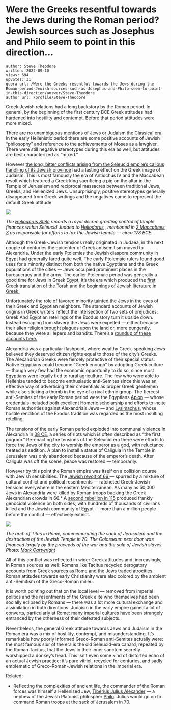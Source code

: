 # Were the Greeks resentful towards the Jews during the Roman period? Jewish sources such as Josephus and Philo seem to point in this direction…

	author: Steve Theodore
	written: 2022-09-10
	views: 694
	upvotes: 31
	quora url: /Were-the-Greeks-resentful-towards-the-Jews-during-the-Roman-period-Jewish-sources-such-as-Josephus-and-Philo-seem-to-point-in-this-direction/answer/Steve-Theodore
	author url: /profile/Steve-Theodore


Greek Jewish relations had a long backstory by the Roman period. In general, by the beginning of the first century BCE Greek attitudes had hardened into hostility and contempt. Before that period attitudes were more mixed.

There are no unambiguous mentions of Jews or Judaism the Classical era. In the early Hellenistic period there are some positive accounts of Jewish “philosophy” and reference to the achievements of Moses as a lawgiver. There were still negative stereotypes during this era as well, but attitudes are best characterized as “mixed.”

However [the long, bitter conflicts arising from the Seleucid empire’s callous handling of its Jewish province](https://www.jstor.org/stable/j.ctvbkjxph.20?seq=10#metadata_info_tab_contents) had a lasting effect on the Greek image of Judaism. This is most famously the era of Antiochus IV and the Maccabean revolt which featured a Greek king sacrificing a pig on the altar in the Temple of Jerusalem and reciprocal massacres between traditional Jews, Greeks, and Hellenized Jews. Unsurprisingly, positive stereotypes generally disappeared from Greek writings and the negatives came to represent the default Greek attitude.

![](https://qph.cf2.quoracdn.net/main-qimg-ef1fdbfbdfd49fa363476a7c43e5796e-lq)

_The_ _[Heliodorus Stele](https://www.imj.org.il/en/exhibitions/heliodorus-stele)_ _records a royal decree granting control of temple finances within Seleucid Judaea to_ _[Heliodorus](https://en.wikipedia.org/wiki/Heliodorus_(minister))_ _, mentioned in_ _[2 Maccabees 3](https://bible.usccb.org/bible/2maccabees/3)_ _as responsible for efforts to tax the Jewish temple — circa 178 BCE._ 

Although the Greek-Jewish tensions really originated in Judaea, in the next couple of centuries the epicenter of Greek antisemitism moved to Alexandria. Under the early Ptolemies the Jewish diaspora community in Egypt had generally fared quite well. The early Ptolemaic rulers found good uses for a minority distinct from both the native Egyptians and the Greek populations of the cities — Jews occupied prominent places in the bureaucracy and the army. The earlier Ptolemaic period was generally a good time for Jews in Greek Egypt; it’s the era which produced the [first Greek translation of the Torah](https://www.logos.com/grow/the-origin-of-the-lxx/) and the [beginnings of Jewish literature in Greek.](https://en.wikipedia.org/wiki/Aristobulus_of_Alexandria)

Unfortunately the role of favored minority tainted the Jews in the eyes of their Greek and Egyptian neighbors. The standard accounts of Jewish origins in Greek writers reflect the intersection of two sets of prejudices: Greek And Egyptian retellings of the Exodus story turn it upside down. Instead escaping from slavery the Jews were expelled — either because their alien religion brought plagues upon the land or, more pungently, because they were all lepers and bandits. There’s a [roundup of these accounts here.](http://www.philipharland.com/Blog/2022/08/egyptian-diasporas-legends-of-migration-concerning-hyksos-and-judeans-late-fourth-century-bce-and-on/)

Alexandria was a particular flashpoint, where wealthy Greek-speaking Jews believed they deserved citizen rights equal to those of the city’s Greeks. The Alexandrian Greeks were fiercely protective of their special status. Native Egyptians could become “Greek enough” by adopting Greek culture — though very few had the economic opportunity to do so, since most Egyptians were legally tied to rural agriculture. The few who were able to Hellenize tended to become enthusiastic anti-Semites since this was an effective way of advertising their credentials as proper Greek gentlemen while also sticking a thumb in the eye of a rival ethnic group. The fiercest anti-Semites of the early Roman period were the Egyptians [Apion](https://en.wikipedia.org/wiki/Apion) — whose credentials included both excellent Homeric scholarship and efforts to incite Roman authorities against Alexandria’s Jews — and [Lysimachus](https://www.jewishvirtuallibrary.org/lysimachus-of-alexandria-x00b0), whose hostile rendition of the Exodus tradition was regarded as the most insulting retelling.

The tensions of the early Roman period exploded into communal violence in Alexandria in [38 CE,](https://en.wikipedia.org/wiki/Alexandrian_riots_(38_CE)) a series of riots which is often described as “the first pogrom.” Re-enacting the tensions of the Seleucid era there were efforts to force the Jews of the city to worship the emperor as a god, with reluctance treated as sedition. A plan to install a statue of Caligula in the Temple in Jerusalem was only abandoned because of the emperor’s death. After Caligula was off the scene, peace was restored — temporarily.

However by this point the Roman empire was itself on a collision course with Jewish sensibilities. The [Jewish revolt of 66 ](https://en.wikipedia.org/wiki/First_Jewish%E2%80%93Roman_War)— spurred by a mixture of cultural conflict and political resentments — ratcheted Greek-Jewish tensions everywhere in the eastern Mediterranean. As many as 50,000 Jews in Alexandria were killed by Roman troops backing the Greek Alexandrian crowds in 66.* A [second rebellion in 115](https://en.wikipedia.org/wiki/Kitos_War) produced frankly genocidal violence on both sides, with hundreds of thousands of civilians killed and the Jewish community of Egypt — more than a million people before the conflict — effectively extinct.

![](https://qph.cf2.quoracdn.net/main-qimg-e02d1df94dbcd21c3eb8ad7a1ff14f13-pjlq)

_The arch of Titus in Rome, commemorating the sack of Jerusalem and the destruction of the Jewish Temple in 70. The Colosseum next door was financed largely by the proceeds of the war and the sale of Jewish slaves. Photo:_ _[Mark Cartwright](https://www.worldhistory.org/article/499/the-arch-of-titus-rome/)_ 

All of this conflict was reflected in wider Greek attitudes and, increasingly, in Roman sources as well: Romans like Tacitus recycled derogatory accounts from Greek sources as Rome and the Jews traded atrocities. Roman attitudes towards early Christianity were also colored by the ambient anti-Semitism of the Greco-Roman milieu.

It is worth pointing out that on the local level — removed from imperial politics and the resentments of the Greek elite who themselves had been socially eclipsed by Romans — there was a lot more cultural exchange and assimilation in both directions. Judaism in the early empire gained a lot of converts, particularly at Rome: many imperial cultures have been strangely entranced by the otherness of their defeated subjects.

Nevertheless, the general Greek attitude towards Jews and Judaism in the Roman era was a mix of hostility, contempt, and misunderstanding. It’s remarkable how poorly informed Greco-Roman anti-Semites actually were: the most famous slur of the era is the old Seleucid-era canard, repeated by the Roman Tacitus, that the Jews in their inner sanctum secretly worshipped a donkey’s head. This isn’t even some kind of distorted echo of an actual Jewish practice: it’s pure vitriol, recycled for centuries, and sadly emblematic of Greco-Roman-Jewish relations in the imperial era.

Related:









* Reflecting the complexities of ancient life, the commander of the Roman forces was himself a Hellenised Jew, [Tiberius Julius Alexander](https://www.livius.org/articles/person/julius-alexander-jr/) — a nephew of the Jewish Platonist philospher [Philo](https://en.wikipedia.org/wiki/Philo). Julius would go on to command Roman troops at the sack of Jerusalem in 70.


